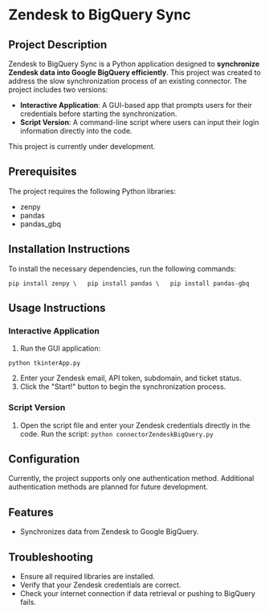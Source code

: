 # Zendesk to BigQuery Sync
## Project Description
Zendesk to BigQuery Sync is a Python application designed to **synchronize Zendesk data into Google BigQuery efficiently**. This project was created to address the slow synchronization process of an existing connector. The project includes two versions:

- **Interactive Application**: A GUI-based app that prompts users for their credentials before starting the synchronization.
- **Script Version**: A command-line script where users can input their login information directly into the code. <br>

This project is currently under development.

## Prerequisites
The project requires the following Python libraries:

- zenpy
- pandas
- pandas_gbq

## Installation Instructions
To install the necessary dependencies, run the following commands:

` pip install zenpy \  
pip install pandas \  
pip install pandas-gbq `

## Usage Instructions
### Interactive Application
1. Run the GUI application:

` python tkinterApp.py `

2. Enter your Zendesk email, API token, subdomain, and ticket status.
3. Click the "Start!" button to begin the synchronization process.

### Script Version
1. Open the script file and enter your Zendesk credentials directly in the code.
Run the script:
` python connectorZendeskBigQuery.py `

## Configuration
Currently, the project supports only one authentication method. Additional authentication methods are planned for future development.

## Features
- Synchronizes data from Zendesk to Google BigQuery.

## Troubleshooting
- Ensure all required libraries are installed.
- Verify that your Zendesk credentials are correct.
- Check your internet connection if data retrieval or pushing to BigQuery fails.
